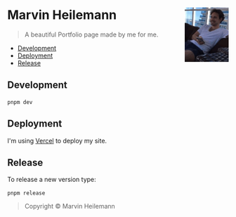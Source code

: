 <h1 align="left">
  <img align="right" src="public/me.gif" width="100" />
  <b>Marvin Heilemann</b>
</h1>

> A beautiful Portfolio page made by me for me.

- [Development](#development)
- [Deployment](#deployment)
- [Release](#release)

## Development

```
pnpm dev
```

## Deployment

I'm using [Vercel](https://vercel.com/) to deploy my site.

## Release

To release a new version type:

```
pnpm release
```

> Copyright © Marvin Heilemann
